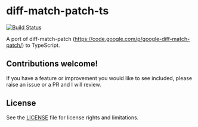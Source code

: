 # diff-match-patch-ts

[![Build Status](https://travis-ci.org/rars/diff-match-patch-ts.svg?branch=master)](https://travis-ci.org/rars/diff-match-patch-ts)

A port of diff-match-patch (https://code.google.com/p/google-diff-match-patch/) to TypeScript.

## Contributions welcome!

If you have a feature or improvement you would like to see included, please raise an issue or a PR and I will review.

## License

See the [LICENSE](LICENSE.md) file for license rights and limitations.

